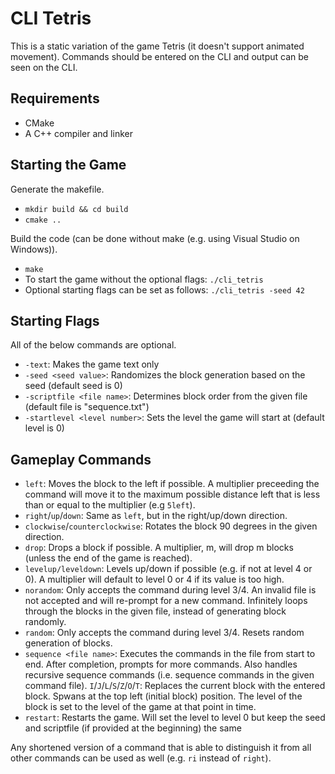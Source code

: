 # CLI Tetris
This is a static variation of the game Tetris (it doesn't support animated movement). Commands should be entered on the CLI and output can be seen on the CLI.

## Requirements
- CMake
- A C++ compiler and linker

## Starting the Game
Generate the makefile.

- `mkdir build && cd build`
- `cmake ..`

Build the code (can be done without make (e.g. using Visual Studio on Windows)).

-  `make`
-  To start the game without the optional flags: `./cli_tetris`
-  Optional starting flags can be set as follows: `./cli_tetris -seed 42`

## Starting Flags
All of the below commands are optional.
- `-text`: Makes the game text only
- `-seed <seed value>`: Randomizes the block generation based on the seed (default seed is 0)
- `-scriptfile <file name>`: Determines block order from the given file (default file is "sequence.txt")
- `-startlevel <level number>`: Sets the level the game will start at (default level is 0)

## Gameplay Commands
- `left`: Moves the block to the left if possible. A multiplier preceeding the command will move it to the maximum possible distance left that is less than or equal to the multiplier (e.g `5left`).
- `right`/`up`/`down`: Same as `left`, but in the right/up/down direction.
- `clockwise`/`counterclockwise`: Rotates the block 90 degrees in the given direction.
- `drop`: Drops a block if possible. A multiplier, m, will drop m blocks (unless the end of the game is reached).
- `levelup/leveldown`: Levels up/down if possible (e.g. if not at level 4 or 0). A multiplier will default to level 0 or 4 if its value is too high.
- `norandom`: Only accepts the command during level 3/4. An invalid file is not accepted and will re-prompt for a new command. Infinitely loops through the blocks in the given file, instead of generating block randomly.
- `random`: Only accepts the command during level 3/4. Resets random generation of blocks.
- `sequence <file name>`: Executes the commands in the file from start to end. After completion, prompts for more commands. Also handles recursive sequence commands (i.e. sequence commands in the given command file).
`I`/`J`/`L`/`S`/`Z`/`O`/`T`: Replaces the current block with the entered block. Spwans at the top left (initial block) position. The level of the block is set to the level of the game at that point in time.
- `restart`: Restarts the game. Will set the level to level 0 but keep the seed and scriptfile (if provided at the beginning) the same

Any shortened version of a command that is able to distinguish it from all other commands can be used as well (e.g. `ri` instead of `right`).
